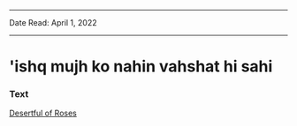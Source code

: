 ***
Date Read: April 1, 2022
***

# 'ishq mujh ko nahin vahshat hi sahi

### Text
[Desertful of Roses](http://www.columbia.edu/itc/mealac/pritchett/00ghalib/148/index_148.html)

